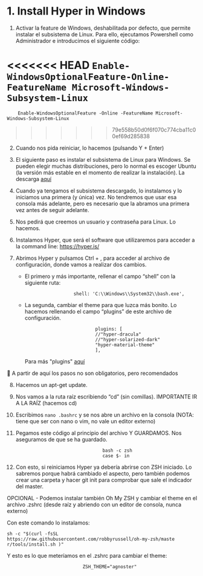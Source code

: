 # 1. Install Hyper in Windows

1) Activar la feature de Windows, deshabilitada por defecto, que permite instalar el subsistema de Linux. Para ello, ejecutamos Powershell como Administrador e introducimos el siguiente código:

<<<<<<< HEAD
    ```
    Enable-WindowsOptionalFeature-Online-FeatureName Microsoft-Windows-Subsystem-Linux
    ```
=======
        Enable-WindowsOptionalFeature -Online -FeatureName Microsoft-Windows-Subsystem-Linux
>>>>>>> 79e558b50d0f6f070c774cba11c00ef69d285838

2) Cuando nos pida reiniciar, lo hacemos (pulsando Y + Enter)

3) El siguiente paso es instalar el subsistema de Linux para Windows. Se pueden elegir muchas distribuciones, pero lo normal es escoger Ubuntu (la versión más estable en el momento de realizar la instalación). La descarga [aquí](https://www.microsoft.com/store/p/ubuntu/9nblggh4msv6)

4) Cuando ya tengamos el subsistema descargado, lo instalamos y lo iniciamos una primera (y única) vez. No tendremos que usar esa consola más adelante, pero es necesario que la abramos una primera vez antes de seguir adelante.

5) Nos pedirá que creemos un usuario y contraseña para Linux. Lo hacemos.

6) Instalamos Hyper, que será el software que utilizaremos para acceder a la command line:
https://hyper.is/

7) Abrimos Hyper y pulsamos Ctrl + , para acceder al archivo de configuración, donde vamos a realizar dos cambios. 
    - El primero y más importante, rellenar el campo “shell” con la siguiente ruta:


                            shell: 'C:\\Windows\\System32\\bash.exe',



    - La segunda, cambiar el theme para que luzca más bonito. Lo hacemos rellenando el campo “plugins” de este archivo de configuración.

                    
                                    plugins: [
                                    //"hyper-dracula"
                                    //"hyper-solarized-dark"
                                    "hyper-material-theme"
                                    ],
        Para más "plugins" [aquí](https://github.com/bnb/awesome-hyper)

🔴 A partir de aquí los pasos no son obligatorios, pero recomendados

8) Hacemos un apt-get update.

9) Nos vamos a la ruta raíz escribiendo “cd” (sin comillas). IMPORTANTE IR A LA RAÍZ (hacemos cd)

10) Escribimos `nano .bashrc` y se nos abre un archivo en la consola (NOTA: tiene que ser con nano o vim, no vale un editor externo)

11) Pegamos este código al principio del archivo Y GUARDAMOS. Nos aseguramos de que se ha guardado.

                                        bash -c zsh
                                        case $- in

12) Con esto, si reiniciamos Hyper ya debería abrirse con ZSH iniciado. Lo sabremos porque habrá cambiado el aspecto, pero también podemos crear una carpeta y hacer git init para comprobar que sale el indicador del master.  

OPCIONAL - Podemos instalar también Oh My ZSH y cambiar el theme en el archivo .zshrc
(desde raíz y abriendo con un editor de consola, nunca externo)

Con este comando lo instalamos: 

    sh -c "$(curl -fsSL
    https://raw.githubusercontent.com/robbyrussell/oh-my-zsh/maste
    r/tools/install.sh )"


Y esto es lo que meteríamos en el .zshrc para cambiar el theme: 

                                ZSH_THEME="agnoster"
